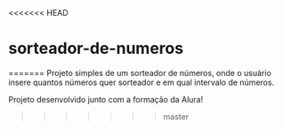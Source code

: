 <<<<<<< HEAD
# sorteador-de-numeros
=======
Projeto simples de um sorteador de números, onde o usuário insere quantos números quer sorteador e em qual intervalo de números.

Projeto desenvolvido junto com a formação da Alura!
>>>>>>> master
